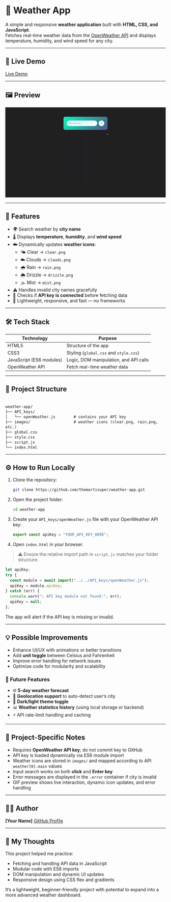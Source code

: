 # 🎨 Weather App

A simple and responsive **weather application** built with **HTML, CSS, and JavaScript**.  
Fetches real-time weather data from the [OpenWeather API](https://openweathermap.org/api) and displays temperature, humidity, and wind speed for any city.

---

## 🚀 Live Demo

[Live Demo](https://themartisuper.github.io/weather-app)

---

## 🖼️ Preview

![Weather App Preview](https://github.com/themartisuper/weather-app/blob/main/preview.gif)

---

## 🧠 Features

- 🌍 Search weather by **city name**
- 🌡️ Displays **temperature**, **humidity**, and **wind speed**
- ☁️ Dynamically updates **weather icons**:
  - 🌤️ Clear → `clear.png`
  - ☁️ Clouds → `clouds.png`
  - 🌧️ Rain → `rain.png`
  - 🌦️ Drizzle → `drizzle.png`
  - 🌫️ Mist → `mist.png`
- ⚠️ Handles invalid city names gracefully
- 🧪 Checks if **API key is connected** before fetching data
- 🧭 Lightweight, responsive, and fast — no frameworks

---

## 🛠️ Tech Stack

| Technology | Purpose |
|------------|---------|
| HTML5      | Structure of the app |
| CSS3       | Styling (`global.css` and `style.css`) |
| JavaScript (ES6 modules) | Logic, DOM manipulation, and API calls |
| OpenWeather API | Fetch real-time weather data |

---

## 📂 Project Structure

```

weather-app/
├── API_keys/
│   └── openWeather.js        # contains your API key
├── images/                   # weather icons (clear.png, rain.png, etc.)
├── global.css
├── style.css
├── script.js
└── index.html

```

---

## ⚙️ How to Run Locally

1. Clone the repository:
   ```bash
   git clone https://github.com/themartisuper/weather-app.git
   ```

2. Open the project folder:

   ```bash
   cd weather-app
   ```
3. Create your `API_keys/openWeather.js` file with your OpenWeather API key:

   ```js
   export const apiKey = "YOUR_API_KEY_HERE";
   ```
4. Open `index.html` in your browser.

> ⚠️ Ensure the relative import path in `script.js` matches your folder structure:

```js
let apiKey;
try {
  const module = await import("../../API_keys/openWeather.js");
  apiKey = module.apiKey;
} catch (err) {
  console.warn("⚠️ API key module not found:", err);
  apiKey = null;
};
```

The app will alert if the API key is missing or invalid.

---

## 💡 Possible Improvements

* Enhance UI/UX with animations or better transitions
* Add **unit toggle** between Celsius and Fahrenheit
* Improve error handling for network issues
* Optimize code for modularity and scalability

### 🌟 Future Features

* 🌐 **5-day weather forecast**
* 📍 **Geolocation support** to auto-detect user’s city
* 🎨 **Dark/light theme toggle**
* 📊 **Weather statistics history** (using local storage or backend)
* ⚡ API rate-limit handling and caching

---

## 📝 Project-Specific Notes

* Requires **OpenWeather API key**; do not commit key to GitHub
* API key is loaded dynamically via ES6 module import
* Weather icons are stored in `images/` and mapped according to API `weather[0].main` values
* Input search works on both **click** and **Enter key**
* Error messages are displayed in the `.error` container if city is invalid
* GIF preview shows live interaction, dynamic icon updates, and error handling

---

## 👩‍💻 Author

**[Your Name]**
[GitHub Profile](https://github.com/themartisuper)

---

## 🧠 My Thoughts

This project helped me practice:

* Fetching and handling API data in JavaScript
* Modular code with ES6 imports
* DOM manipulation and dynamic UI updates
* Responsive design using CSS flex and gradients

It’s a lightweight, beginner-friendly project with potential to expand into a more advanced weather dashboard.